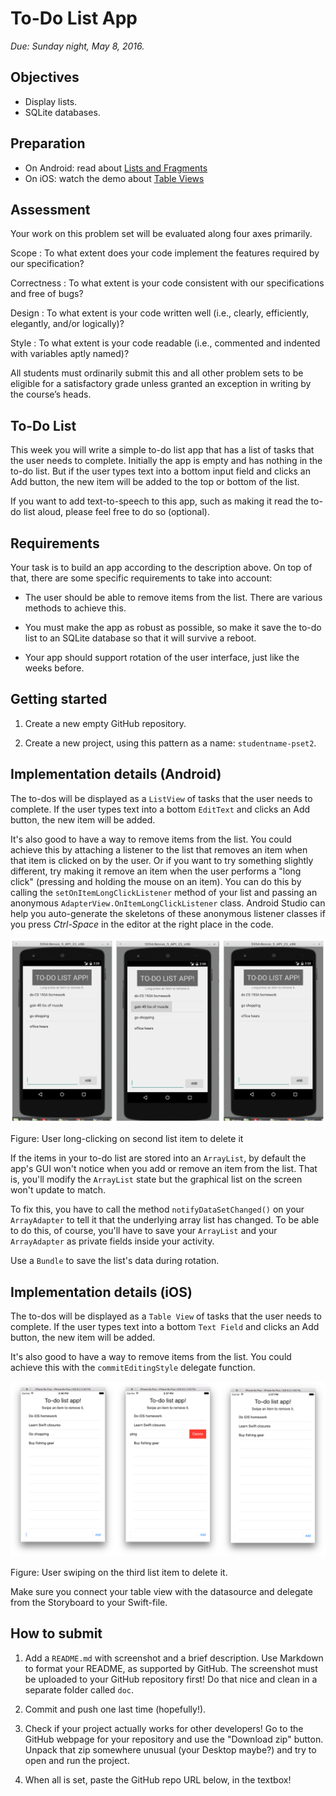 # To-Do List App

*Due: Sunday night, May 8, 2016.*

## Objectives

- Display lists.
- SQLite databases.

## Preparation

- On Android: read about [Lists and Fragments](/android/lists-and-fragments)
- On iOS: watch the demo about [Table Views](/ios/table-views)

## Assessment

Your work on this problem set will be evaluated along four axes primarily.

Scope
: To what extent does your code implement the features required by our specification?

Correctness
: To what extent is your code consistent with our specifications and free of bugs?

Design
: To what extent is your code written well (i.e., clearly, efficiently, elegantly, and/or logically)?

Style
: To what extent is your code readable (i.e., commented and indented with variables aptly named)?

All students must ordinarily submit this and all other problem sets to be eligible for a satisfactory grade unless granted an exception in writing by the course’s heads.

## To-Do List

This week you will write a simple to-do list app that has a list of tasks that the user needs to complete. Initially the app is empty and has nothing in the to-do list. But if the user types text into a bottom input field and clicks an Add button, the new item will be added to the top or bottom of the list.

If you want to add text-to-speech to this app, such as making it read the to-do list aloud, please feel free to do so (optional).

## Requirements

Your task is to build an app according to the description above. On top of that, there are some specific requirements to take into account:

- The user should be able to remove items from the list. There are various methods to achieve this.

- You must make the app as robust as possible, so make it save the to-do list to an SQLite database so that it will survive a reboot.

- Your app should support rotation of the user interface, just like the weeks before.

## Getting started

1. Create a new empty GitHub repository.

2. Create a new project, using this pattern as a name: `studentname-pset2`.

## Implementation details (Android)

The to-dos will be displayed as a `ListView` of tasks that the user needs to complete. If the user types text into a bottom `EditText` and clicks an Add button, the new item will be added.

It's also good to have a way to remove items from the list. You could achieve this by attaching a listener to the list that removes an item when that item is clicked on by the user. Or if you want to try something slightly different, try making it remove an item when the user performs a "long click" (pressing and holding the mouse on an item). You can do this by calling the `setOnItemLongClickListener` method of your list and passing an anonymous `AdapterView.OnItemLongClickListener` class. Android Studio can help you auto-generate the skeletons of these anonymous listener classes if you press *Ctrl-Space* in the editor at the right place in the code.

![Screenshot from Android](todo.png)

Figure: User long-clicking on second list item to delete it

If the items in your to-do list are stored into an `ArrayList`, by default the app's GUI won't notice when you add or remove an item from the list. That is, you'll modify the `ArrayList` state but the graphical list on the screen won't update to match.

To fix this, you have to call the method `notifyDataSetChanged()` on your `ArrayAdapter` to tell it that the underlying array list has changed. To be able to do this, of course, you'll have to save your `ArrayList` and your `ArrayAdapter` as private fields inside your activity.

Use a `Bundle` to save the list's data during rotation.

## Implementation details (iOS)

The to-dos will be displayed as a `Table View` of tasks that the user needs to complete. If the user types text into a bottom `Text Field` and clicks an Add button, the new item will be added.

It's also good to have a way to remove items from the list. You could achieve this with the `commitEditingStyle` delegate function.

![Screenshot from iOS](todo_ios.png)

Figure: User swiping on the third list item to delete it.

Make sure you connect your table view with the datasource and delegate from the Storyboard to your Swift-file.

## How to submit

1. Add a `README.md` with screenshot and a brief description. Use Markdown to format your README, as supported by GitHub. The screenshot must be uploaded to your GitHub repository first! Do that nice and clean in a separate folder called `doc`.

2. Commit and push one last time (hopefully!).

3. Check if your project actually works for other developers! Go to the GitHub webpage for your repository and use the "Download zip" button. Unpack that zip somewhere unusual (your Desktop maybe?) and try to open and run the project.

4. When all is set, paste the GitHub repo URL below, in the textbox!
